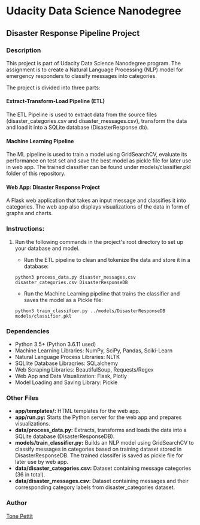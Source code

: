 # Udacity Data Science Nanodegree
## Disaster Response Pipeline Project 
### Description
This project is part of Udacity Data Science Nanodegree program. 
The assignment is to create a Natural Language Processing (NLP) model for emergency responders to classify messages into categories.

The project is divided into three parts: 
#### Extract-Transform-Load Pipeline (ETL)
The ETL Pipeline is used to extract data from the source files (disaster_categories.csv and disaster_messages.csv), transform the data and load it into a SQLite database (DisasterResponse.db).

#### Machine Learning Pipeline 
The ML pipeline is used to train a model using GridSearchCV, evaluate its performance on test set and save the best model as pickle file for later use in web app. The trained classifier can be found under models/classifier.pkl folder of this repository.

#### Web App: Disaster Response Project
A Flask web application that takes an input message and classifies it into categories. The web app also displays visualizations of the data in form of graphs and charts.

### Instructions:
1) Run the following commands in the project's root directory to set up your database and model.
    - Run the ETL pipeline to clean and tokenize the data and store it in a database:
    
    ```python3 process_data.py disaster_messages.csv disaster_categories.csv DisasterResponseDB```
    
    - Run the Machine Learning pipeline that trains the classifier and saves the model as a Pickle file: 
    
    ```python3 train_classifier.py ../models/DisasterResponseDB models/classifier.pkl```

### Dependencies
- Python 3.5+ (Python 3.6.11 used)
- Machine Learning Libraries: NumPy, SciPy, Pandas, Sciki-Learn
- Natural Language Process Libraries: NLTK
- SQLlite Database Libraqries: SQLalchemy
- Web Scraping Libraries: BeautifulSoup, Requests/Regex
- Web App and Data Visualization: Flask, Plotly
- Model Loading and Saving Library: Pickle

### Other Files
- **app/templates/:** HTML templates for the web app.
- **app/run.py:** Starts the Python server for the web app and prepares visualizations.
- **data/process_data.py:** Extracts, transforms and loads the data into a SQLite database (DisasterResponseDB). 
- **models/train_classifier.py:** Builds an NLP model using GridSearchCV to classify messages in categories based on training dataset stored in DisasterResponseDB. The trained classifer is saved as pickle file for later use by web app.
- **data/disaster_categories.csv:** Dataset containing message categories (36 in total). 
- **data/disaster_messages.csv:** Dataset containing messages and their corresponding category labels from disaster_categories dataset.

### Author 
[Tone Pettit](https://github.com/brothercast)
